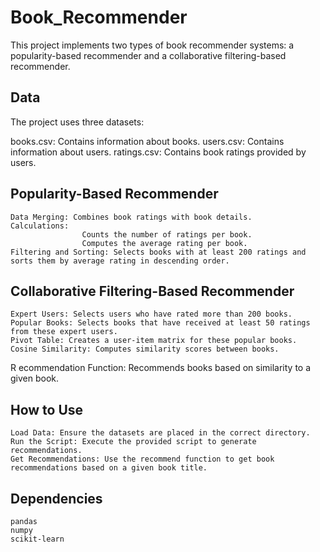 # Book_Recommender
This project implements two types of book recommender systems: a popularity-based recommender and a collaborative filtering-based recommender.

## Data
The project uses three datasets:

  books.csv: Contains information about books.
  users.csv: Contains information about users.
  ratings.csv: Contains book ratings provided by users.
## Popularity-Based Recommender
	Data Merging: Combines book ratings with book details.
	Calculations:
					Counts the number of ratings per book.
					Computes the average rating per book.
	Filtering and Sorting: Selects books with at least 200 ratings and sorts them by average rating in descending order.
## Collaborative Filtering-Based Recommender
	Expert Users: Selects users who have rated more than 200 books.
	Popular Books: Selects books that have received at least 50 ratings from these expert users.
	Pivot Table: Creates a user-item matrix for these popular books.
	Cosine Similarity: Computes similarity scores between books.
R	ecommendation Function: Recommends books based on similarity to a given book.
## How to Use
	Load Data: Ensure the datasets are placed in the correct directory.
	Run the Script: Execute the provided script to generate recommendations.
	Get Recommendations: Use the recommend function to get book recommendations based on a given book title.
## Dependencies
	pandas
	numpy
	scikit-learn
